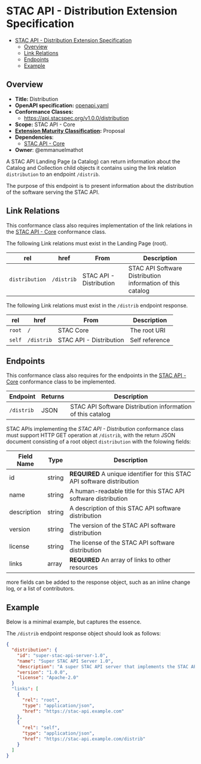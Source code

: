 # STAC API - Distribution Extension Specification


- [STAC API - Distribution Extension Specification](#stac-api---distribution-extension-specification)
  - [Overview](#overview)
  - [Link Relations](#link-relations)
  - [Endpoints](#endpoints)
  - [Example](#example)

## Overview

- **Title:** Distribution
- **OpenAPI specification:** [openapi.yaml](openapi.yaml)
- **Conformance Classes:**
  - <https://api.stacspec.org/v1.0.0/distribution>
- **Scope:** STAC API - Core
- **[Extension Maturity Classification](https://github.com/radiantearth/stac-api-spec/tree/v1.0.0/README.md#maturity-classification):** Proposal
- **Dependencies**:
  - [STAC API - Core](https://github.com/radiantearth/stac-api-spec/tree/v1.0.0/core)
- **Owner**: @emmanuelmathot

A STAC API Landing Page (a Catalog) can return information about the Catalog and Collection child objects
it contains using the link relation `distribution` to an endpoint `/distrib`.

The purpose of this endpoint is to present information about the distribution of the software serving the STAC API.

## Link Relations

This conformance class also requires implementation of the link relations in the
[STAC API - Core](https://github.com/radiantearth/stac-api-spec/tree/v1.0.0/core) conformance class.

The following Link relations must exist in the Landing Page (root).

| **rel**        | **href**   | **From**                | **Description**                                            |
| -------------- | ---------- | ----------------------- | ---------------------------------------------------------- |
| `distribution` | `/distrib` | STAC API - Distribution | STAC API Software Distribution information of this catalog |

The following Link relations must exist in the `/distrib` endpoint response.

| **rel** | **href**   | **From**                | **Description** |
| ------- | ---------- | ----------------------- | --------------- |
| `root`  | `/`        | STAC Core               | The root URI    |
| `self`  | `/distrib` | STAC API - Distribution | Self reference  |

## Endpoints

This conformance class also requires for the endpoints in the
[STAC API - Core](https://github.com/radiantearth/stac-api-spec/tree/v1.0.0/core) conformance class to be implemented.

| Endpoint   | Returns | Description                                                |
| ---------- | ------- | ---------------------------------------------------------- |
| `/distrib` | JSON    | STAC API Software Distribution information of this catalog |

STAC APIs implementing the *STAC API - Distribution* conformance class must support HTTP GET operation at
`/distrib`, with the return JSON document consisting of a root object `distribution` with
the folowing fields:

| Field Name  | Type   | Description                                                              |
| ----------- | ------ | ------------------------------------------------------------------------ |
| id          | string | **REQUIRED** A unique identifier for this STAC API software distribution |
| name        | string | A human-readable title for this STAC API software distribution           |
| description | string | A description of this STAC API software distribution                     |
| version     | string | The version of the STAC API software distribution                        |
| license     | string | The license of the STAC API software distribution                        |
| links       | array  | **REQUIRED** An array of links to other resources                        |

more fields can be added to the response object, such as an inline change log, or a list of contributors.

## Example

Below is a minimal example, but captures the essence.

The `/distrib` endpoint response object should look as follows:

```json
{
  "distribution": {
    "id": "super-stac-api-server-1.0",
    "name": "Super STAC API Server 1.0",
    "description": "A super STAC API server that implements the STAC API specification",
    "version": "1.0.0",
    "license": "Apache-2.0"
  }
  "links": [
    {
      "rel": "root",
      "type": "application/json",
      "href": "https://stac-api.example.com"
    },
    {
      "rel": "self",
      "type": "application/json",
      "href": "https://stac-api.example.com/distrib"
    }
  ]
}
```
